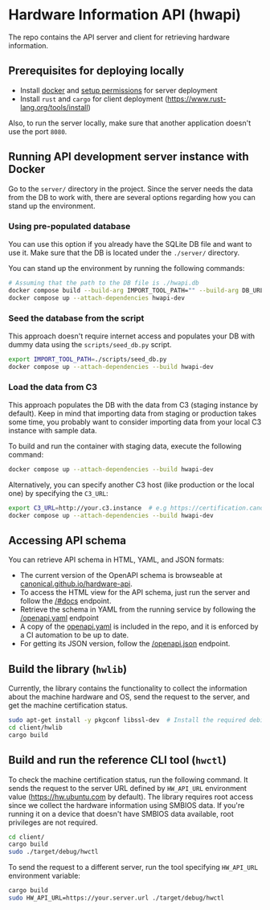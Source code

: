 # Hardware Information API (hwapi)

The repo contains the API server and client for retrieving hardware
information.

## Prerequisites for deploying locally

- Install [docker](https://docs.docker.com/engine/install/ubuntu/) and
  [setup
  permissions](https://docs.docker.com/engine/install/linux-postinstall/)
  for server deployment
- Install `rust` and `cargo` for client deployment
  (https://www.rust-lang.org/tools/install)

Also, to run the server locally, make sure that another application
doesn't use the port `8080`.

## Running API development server instance with Docker

Go to the `server/` directory in the project. Since the server needs
the data from the DB to work with, there are several options regarding
how you can stand up the environment.

### Using pre-populated database

You can use this option if you already have the SQLite DB file and
want to use it. Make sure that the DB is located under the `./server/`
directory.

You can stand up the environment by running the following commands:

```bash
# Assuming that the path to the DB file is ./hwapi.db
docker compose build --build-arg IMPORT_TOOL_PATH="" --build-arg DB_URL=sqlite:///./hwapi.db hwapi-dev
docker compose up --attach-dependencies hwapi-dev
```

### Seed the database from the script

This approach doesn't require internet access and populates your DB
with dummy data using the `scripts/seed_db.py` script.

```bash
export IMPORT_TOOL_PATH=./scripts/seed_db.py
docker compose up --attach-dependencies --build hwapi-dev
```

### Load the data from C3

This approach populates the DB with the data from C3 (staging instance
by default).  Keep in mind that importing data from staging or
production takes some time, you probably want to consider importing
data from your local C3 instance with sample data.

To build and run the container with staging data, execute the
following command:

```bash
docker compose up --attach-dependencies --build hwapi-dev
```

Alternatively, you can specify another C3 host (like production or the
local one) by specifying the `C3_URL`:

```bash
export C3_URL=http://your.c3.instance  # e.g https://certification.canonical.com
docker compose up --attach-dependencies --build hwapi-dev
```

## Accessing API schema

You can retrieve API schema in HTML, YAML, and JSON formats:

- The current version of the OpenAPI schema is browseable at
  [canonical.github.io/hardware-api](https://canonical.github.io/hardware-api).
- To access the HTML view for the API schema, just run the server and
  follow the [/#docs](http://127.0.0.1:8080/#docs) endpoint.
- Retrieve the schema in YAML from the running service by following
  the [/openapi.yaml](http://127.0.0.1:8080/v1/openapi.yaml) endpoint
- A copy of the [openapi.yaml](./server/schemas/openapi.yaml) is
  included in the repo, and it is enforced by a CI automation to be up
  to date.
- For getting its JSON version, follow the
  [/openapi.json](http://127.0.0.1:8080/openapi.json) endpoint.

## Build the library (`hwlib`)

Currently, the library contains the functionality to collect the
information about the machine hardware and OS, send the request to the
server, and get the machine certification status.

```bash
sudo apt-get install -y pkgconf libssl-dev  # Install the required debian dependencies
cd client/hwlib
cargo build
```

## Build and run the reference CLI tool (`hwctl`)

To check the machine certification status, run the following
command. It sends the request to the server URL defined by
`HW_API_URL` environment value (https://hw.ubuntu.com by default). The
library requires root access since we collect the hardware information
using SMBIOS data. If you're running it on a device that doesn't have
SMBIOS data available, root privileges are not required.

```bash
cd client/
cargo build
sudo ./target/debug/hwctl
```

To send the request to a different server, run the tool specifying
`HW_API_URL` environment variable:

```bash
cargo build
sudo HW_API_URL=https://your.server.url ./target/debug/hwctl
```
